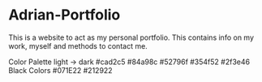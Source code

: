 # Adrian-Portfolio

This is a website to act as my personal portfolio. This contains info on my work, myself and methods to contact me.

Color Palette
light -> dark
#cad2c5 #84a98c #52796f #354f52 #2f3e46
Black Colors
#071E22 #212922
